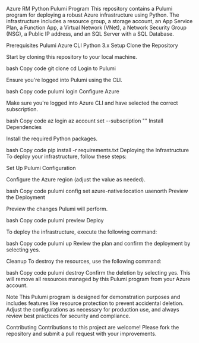 Azure RM Python Pulumi Program
This repository contains a Pulumi program for deploying a robust Azure infrastructure using Python. The infrastructure includes a resource group, a storage account, an App Service Plan, a Function App, a Virtual Network (VNet), a Network Security Group (NSG), a Public IP address, and an SQL Server with a SQL Database.

Prerequisites
Pulumi
Azure CLI
Python 3.x
Setup
Clone the Repository

Start by cloning this repository to your local machine.

bash
Copy code
git clone <repository-url>
cd <repository-name>
Login to Pulumi

Ensure you're logged into Pulumi using the CLI.

bash
Copy code
pulumi login
Configure Azure

Make sure you're logged into Azure CLI and have selected the correct subscription.

bash
Copy code
az login
az account set --subscription "<Your-Subscription-ID>"
Install Dependencies

Install the required Python packages.

bash
Copy code
pip install -r requirements.txt
Deploying the Infrastructure
To deploy your infrastructure, follow these steps:

Set Up Pulumi Configuration

Configure the Azure region (adjust the value as needed).

bash
Copy code
pulumi config set azure-native:location uaenorth
Preview the Deployment

Preview the changes Pulumi will perform.

bash
Copy code
pulumi preview
Deploy

To deploy the infrastructure, execute the following command:

bash
Copy code
pulumi up
Review the plan and confirm the deployment by selecting yes.

Cleanup
To destroy the resources, use the following command:

bash
Copy code
pulumi destroy
Confirm the deletion by selecting yes. This will remove all resources managed by this Pulumi program from your Azure account.

Note
This Pulumi program is designed for demonstration purposes and includes features like resource protection to prevent accidental deletion. Adjust the configurations as necessary for production use, and always review best practices for security and compliance.

Contributing
Contributions to this project are welcome! Please fork the repository and submit a pull request with your improvements.
